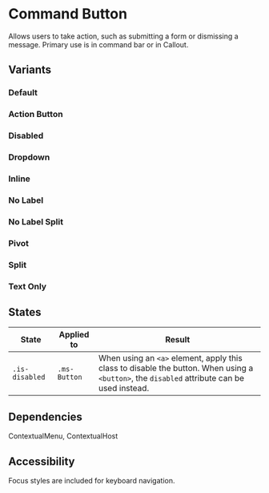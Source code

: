 # Command Button
Allows users to take action, such as submitting a form or dismissing a message. Primary use is in command bar or in Callout.

## Variants

### Default
<!--- 
{{> CommandButton props=CommandButtonExampleModel.props}} 
--->

### Action Button
<!--- 
{{> CommandButton props=CommandButtonExampleModel.propsActionButton}} 
--->

### Disabled
<!--- 
{{> CommandButton props=CommandButtonExampleModel.propsDisabled}} 
--->

### Dropdown
<!--- 
{{> CommandButton props=CommandButtonExampleModel.propsDropdown}} 
--->

### Inline
<!--- 
{{> CommandButton props=CommandButtonExampleModel.propsInline}} 
--->

### No Label
<!--- 
{{> CommandButton props=CommandButtonExampleModel.propsNoLabel}} 
--->

### No Label Split
<!--- 
{{> CommandButton props=CommandButtonExampleModel.propsNoLabelSplit}} 
--->

### Pivot
<!--- 
{{> CommandButton props=CommandButtonExampleModel.propsPivot}} 
--->

### Split
<!--- 
{{> CommandButton props=CommandButtonExampleModel.propsSplit}} 
--->

### Text Only
<!--- 
{{> CommandButton props=CommandButtonExampleModel.propsTextOnly}} 
--->

## States
State | Applied to | Result
 --- | --- | ---
`.is-disabled` | `.ms-Button` | When using an `<a>` element, apply this class to disable the button. When using a `<button>`, the `disabled` attribute can be used instead.

## Dependencies
ContextualMenu, ContextualHost

## Accessibility
Focus styles are included for keyboard navigation.

<!---
{{> CommandButtonExampleJS }}
--->
